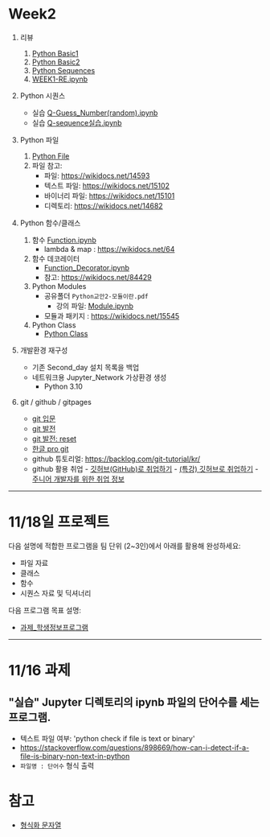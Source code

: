 # Week2

1. 리뷰
      1. [Python Basic1](notebooks/1-02Basic_0.ipynb)
      1. [Python Basic2](notebooks/1-03Basic2.ipynb)
      2. [Python Sequences](notebooks/1-05Sequence_0.ipynb)
      3. [WEEK1-RE.ipynb](notebooks/WEEK1-RE.ipynb)

1. Python 시퀀스
    - 실습 [Q-Guess_Number(random).ipynb](notebooks/Q-Guess_Number(random).ipynb)
    - 실습 [Q-sequence실습.ipynb](notebooks/Q-sequence실습.ipynb)
2. Python 파일
    1. [Python File](notebooks/1-17File-0.ipynb)
    2. 파일 참고:
         - 파일: https://wikidocs.net/14593
         - 텍스트 파일: https://wikidocs.net/15102
         - 바이너리 파일: https://wikidocs.net/15101
         - 디렉토리: https://wikidocs.net/14682

4. Python 함수/클래스
    1. 함수 [Function.ipynb](notebooks/1-06Function.ipynb)
         - lambda & map : https://wikidocs.net/64
    3. 함수 데코레이터
         - [Function_Decorator.ipynb](notebooks/1-06Function_Decorator.ipynb)
         - 참고: https://wikidocs.net/84429
    4. Python Modules
         - 공유폴더 `Python교안2-모듈이란.pdf`
            - 강의 파일: [Module.ipynb](notebooks/Module.ipynb)
         - 모듈과 패키지 : https://wikidocs.net/15545
    4. Python Class
         - [Python Class](notebooks/1-07Class_0.ipynb)


5. 개발환경 재구성
    - 기존 Second_day 설치 목록을 백업
    - 네트워크용 Jupyter_Network 가상환경 생성
         - Python 3.10
6. git / github / gitpages

    - [git 입문](https://backlog.com/git-tutorial/kr/intro/intro1_1.html)
    - [git 발전](https://backlog.com/git-tutorial/kr/stepup/stepup1_1.html)
    - [git 발전: reset](https://backlog.com/git-tutorial/kr/stepup/stepup7_3.html)
    - [한글 pro git](https://git-scm.com/book/ko/v2)
    - github 튜토리얼: https://backlog.com/git-tutorial/kr/
    - github 활용 취업
          - [깃허브(GitHub)로 취업하기](https://sujinlee.me/professional-github/)
          - [(특강) 깃허브로 취업하기](https://dataitgirls2.github.io/tutorial/Tutorial_180803_GettingJobGithub.html)
          - [주니어 개발자를 위한 취업 정보](https://github.com/jojoldu/junior-recruit-scheduler)


---
<!-- # 11/18일 과제
1. 문자열 복습/함수 사용
    - https://wikidocs.net/13
    - https://rfriend.tistory.com/327
    - https://wikidocs.net/21119
    - 연습 https://wikidocs.net/78552

2. 컴프리헨션 학습 https://wikidocs.net/22795

2. github pages

템플릿 선택 방법: https://excited-hyun.tistory.com/51

-->

# 11/18일 프로젝트

다음 설명에 적합한 프로그램을 팀 단위 (2~3인)에서 아래를 활용해 완성하세요:
 - 파일 자료
 - 클래스
 - 함수
 - 시퀀스 자료 및 딕셔너리

다음 프로그램 목표 설명:
   - [과제_학생정보프로그램](notebooks/과제_학생정보프로그램.md)


---

# 11/16 과제

## "실습" Jupyter 디렉토리의 ipynb 파일의 단어수를 세는 프로그램.
 - 텍스트 파일 여부: 'python check if file is text or binary'
 - https://stackoverflow.com/questions/898669/how-can-i-detect-if-a-file-is-binary-non-text-in-python
 - `파일명 : 단어수` 형식 출력


# 참고
 - [형식화 문자열](https://datascienceschool.net/01%20python/02.04%20%ED%8C%8C%EC%9D%B4%EC%8D%AC%EC%9D%98%20%EB%AC%B8%EC%9E%90%EC%97%B4%20%ED%98%95%EC%8B%9D%ED%99%94.html)

